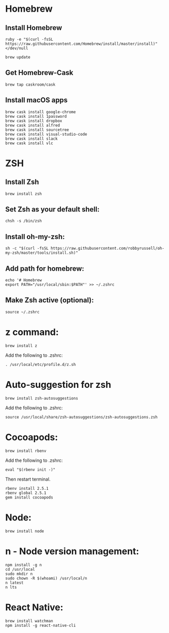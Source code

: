 # Homebrew
## Install Homebrew
```
ruby -e "$(curl -fsSL https://raw.githubusercontent.com/Homebrew/install/master/install)" </dev/null

brew update
```

## Get Homebrew-Cask
```
brew tap caskroom/cask
```

## Install macOS apps
```
brew cask install google-chrome
brew cask install 1password
brew cask install dropbox
brew cask install alfred
brew cask install sourcetree
brew cask install visual-studio-code
brew cask install slack
brew cask install vlc
```

# ZSH
## Install Zsh
```
brew install zsh
```
## Set Zsh as your default shell:
```
chsh -s /bin/zsh
```

## Install oh-my-zsh:
```
sh -c "$(curl -fsSL https://raw.githubusercontent.com/robbyrussell/oh-my-zsh/master/tools/install.sh)"
```

## Add path for homebrew:
```
echo '# Homebrew
export PATH="/usr/local/sbin:$PATH"' >> ~/.zshrc
```

## Make Zsh active (optional):
```
source ~/.zshrc
```

# z command:
```
brew install z
```

Add the following to .zshrc:
```
. /usr/local/etc/profile.d/z.sh
```

# Auto-suggestion for zsh
```
brew install zsh-autosuggestions
```

Add the following to .zshrc:
```
source /usr/local/share/zsh-autosuggestions/zsh-autosuggestions.zsh
```
# Cocoapods:
```
brew install rbenv
```

Add the following to .zshrc:
```
eval "$(rbenv init -)"
```

Then restart terminal.
```
rbenv install 2.5.1
rbenv global 2.5.1
gem install cocoapods
```

# Node:
```
brew install node
```

# n - Node version management:
```
npm install -g n
cd /usr/local
sudo mkdir n
sudo chown -R $(whoami) /usr/local/n
n latest
n lts
```

# React Native:
```
brew install watchman
npm install -g react-native-cli
```
